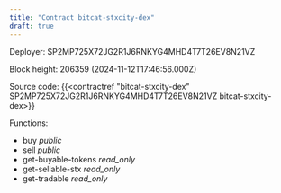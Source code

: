 ```yaml
---
title: "Contract bitcat-stxcity-dex"
draft: true
---
```

Deployer: SP2MP725X72JG2R1J6RNKYG4MHD4T7T26EV8N21VZ


 



Block height: 206359 (2024-11-12T17:46:56.000Z)

Source code: {{<contractref "bitcat-stxcity-dex" SP2MP725X72JG2R1J6RNKYG4MHD4T7T26EV8N21VZ bitcat-stxcity-dex>}}

Functions:

* buy _public_
* sell _public_
* get-buyable-tokens _read_only_
* get-sellable-stx _read_only_
* get-tradable _read_only_
